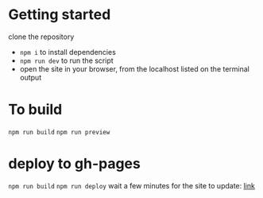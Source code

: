 # Getting started

clone the repository
- `npm i` to install dependencies
- `npm run dev` to run the script
- open the site in your browser, from the localhost listed on the terminal output

# To build
`npm run build`
`npm run preview`

# deploy to gh-pages
`npm run build`
`npm run deploy`
wait a few minutes for the site to update: [link](www.saturnseries.com)